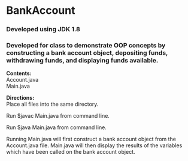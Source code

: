 # BankAccount

### Developed using JDK 1.8

### Developed for class to demonstrate OOP concepts by constructing a bank account object, depositing funds, withdrawing funds, and displaying funds available.

<strong> Contents: </strong> <br>
Account.java<br>
Main.java<br>

<strong> Directions:</strong> <br>
Place all files into the same directory.<br>

Run $javac Main.java from command line.<br>

Run $java Main.java from command line.<br>

Running Main.java will first construct a bank account object from the Account.java file. Main.java will then display the results of the variables which have been called on the bank account object.
